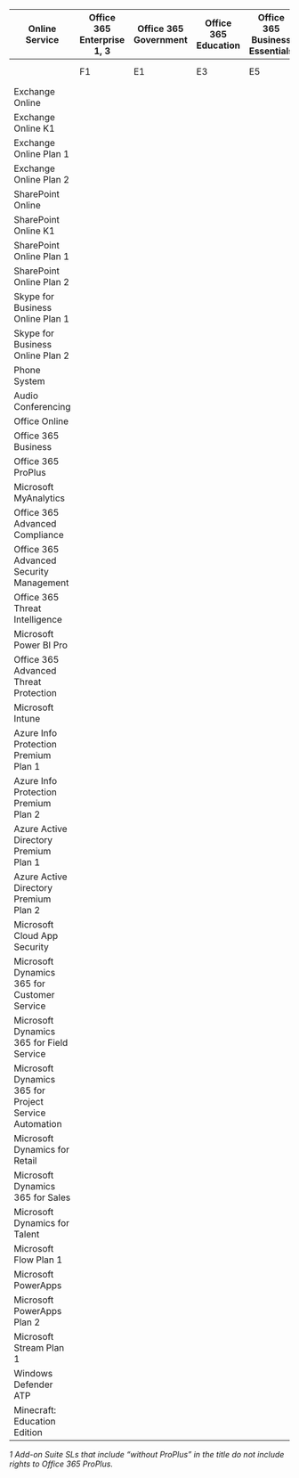 | Online Service                                        | Office 365 Enterprise 1, 3 | Office 365 Government | Office 365 Education | Office 365 Business Essentials | Office 365 Business Premium | Enterprise Mobility + Security | Microsoft 365 Education | Microsoft 365 2 | Dynamics 365 Enterprise Edition |    |    |    |   |   |    |    |    |    |    |    |    |             |            |      |
|-------------------------------------------------------|----------------------------|-----------------------|----------------------|--------------------------------|-----------------------------|--------------------------------|-------------------------|-----------------|---------------------------------|----|----|----|---|---|----|----|----|----|----|----|----|-------------|------------|------|
|                                                       | F1                         | E1                    | E3                   | E5                             | F1                          | E1                             | E3                      | E4              | E5                              | A1 | A3 | A5 |   |   | E3 | E5 | A3 | A5 | F1 | E3 | E5 | Cust Eng*4* | Uni Ops*4* | Plan |
| Exchange Online                                       |                            |                       |                      |                                |                             |                                |                         |                 |                                 |    |    |    |   |   |    |    |    |    |    |    |    |             |            |      |
| Exchange Online K1                                    |                            |                       |                      |                                |                             |                                |                         |                 |                                 |    |    |    |   |   |    |    |    |    |    |    |    |             |            |      |
| Exchange Online Plan 1                                |                            |                       |                      |                                |                             |                                |                         |                 |                                 |    |    |    |   |   |    |    |    |    |    |    |    |             |            |      |
| Exchange Online Plan 2                                |                            |                       |                      |                                |                             |                                |                         |                 |                                 |    |    |    |   |   |    |    |    |    |    |    |    |             |            |      |
| SharePoint Online                                     |                            |                       |                      |                                |                             |                                |                         |                 |                                 |    |    |    |   |   |    |    |    |    |    |    |    |             |            |      |
| SharePoint Online K1                                  |                            |                       |                      |                                |                             |                                |                         |                 |                                 |    |    |    |   |   |    |    |    |    |    |    |    |             |            |      |
| SharePoint Online Plan 1                              |                            |                       |                      |                                |                             |                                |                         |                 |                                 |    |    |    |   |   |    |    |    |    |    |    |    |             |            |      |
| SharePoint Online Plan 2                              |                            |                       |                      |                                |                             |                                |                         |                 |                                 |    |    |    |   |   |    |    |    |    |    |    |    |             |            |      |
| Skype for Business Online Plan 1                      |                            |                       |                      |                                |                             |                                |                         |                 |                                 |    |    |    |   |   |    |    |    |    |    |    |    |             |            |      |
| Skype for Business Online Plan 2                      |                            |                       |                      |                                |                             |                                |                         |                 |                                 |    |    |    |   |   |    |    |    |    |    |    |    |             |            |      |
| Phone System                                          |                            |                       |                      |                                |                             |                                |                         |                 |                                 |    |    |    |   |   |    |    |    |    |    |    |    |             |            |      |
| Audio Conferencing                                    |                            |                       |                      |                                |                             |                                |                         |                 |                                 |    |    |    |   |   |    |    |    |    |    |    |    |             |            |      |
| Office Online                                         |                            |                       |                      |                                |                             |                                |                         |                 |                                 |    |    |    |   |   |    |    |    |    |    |    |    |             |            |      |
| Office 365 Business                                   |                            |                       |                      |                                |                             |                                |                         |                 |                                 |    |    |    |   |   |    |    |    |    |    |    |    |             |            |      |
| Office 365 ProPlus                                    |                            |                       |                      |                                |                             |                                |                         |                 |                                 |    |    |    |   |   |    |    |    |    |    |    |    |             |            |      |
| Microsoft MyAnalytics                                 |                            |                       |                      |                                |                             |                                |                         |                 |                                 |    |    |    |   |   |    |    |    |    |    |    |    |             |            |      |
| Office 365 Advanced Compliance                        |                            |                       |                      |                                |                             |                                |                         |                 |                                 |    |    |    |   |   |    |    |    |    |    |    |    |             |            |      |
| Office 365 Advanced Security Management               |                            |                       |                      |                                |                             |                                |                         |                 |                                 |    |    |    |   |   |    |    |    |    |    |    |    |             |            |      |
| Office 365 Threat Intelligence                        |                            |                       |                      |                                |                             |                                |                         |                 |                                 |    |    |    |   |   |    |    |    |    |    |    |    |             |            |      |
| Microsoft Power BI Pro                                |                            |                       |                      |                                |                             |                                |                         |                 |                                 |    |    |    |   |   |    |    |    |    |    |    |    |             |            |      |
| Office 365 Advanced Threat Protection                 |                            |                       |                      |                                |                             |                                |                         |                 |                                 |    |    |    |   |   |    |    |    |    |    |    |    |             |            |      |
| Microsoft Intune                                      |                            |                       |                      |                                |                             |                                |                         |                 |                                 |    |    |    |   |   |    |    |    |    |    |    |    |             |            |      |
| Azure Info Protection Premium Plan 1                  |                            |                       |                      |                                |                             |                                |                         |                 |                                 |    |    |    |   |   |    |    |    |    |    |    |    |             |            |      |
| Azure Info Protection Premium Plan 2                  |                            |                       |                      |                                |                             |                                |                         |                 |                                 |    |    |    |   |   |    |    |    |    |    |    |    |             |            |      |
| Azure Active Directory Premium Plan 1                 |                            |                       |                      |                                |                             |                                |                         |                 |                                 |    |    |    |   |   |    |    |    |    |    |    |    |             |            |      |
| Azure Active Directory Premium Plan 2                 |                            |                       |                      |                                |                             |                                |                         |                 |                                 |    |    |    |   |   |    |    |    |    |    |    |    |             |            |      |
| Microsoft Cloud App Security                          |                            |                       |                      |                                |                             |                                |                         |                 |                                 |    |    |    |   |   |    |    |    |    |    |    |    |             |            |      |
| Microsoft Dynamics 365 for Customer Service           |                            |                       |                      |                                |                             |                                |                         |                 |                                 |    |    |    |   |   |    |    |    |    |    |    |    |             |            |      |
| Microsoft Dynamics 365 for Field Service              |                            |                       |                      |                                |                             |                                |                         |                 |                                 |    |    |    |   |   |    |    |    |    |    |    |    |             |            |      |
| Microsoft Dynamics 365 for Project Service Automation |                            |                       |                      |                                |                             |                                |                         |                 |                                 |    |    |    |   |   |    |    |    |    |    |    |    |             |            |      |
| Microsoft Dynamics for Retail                         |                            |                       |                      |                                |                             |                                |                         |                 |                                 |    |    |    |   |   |    |    |    |    |    |    |    |             |            |      |
| Microsoft Dynamics 365 for Sales                      |                            |                       |                      |                                |                             |                                |                         |                 |                                 |    |    |    |   |   |    |    |    |    |    |    |    |             |            |      |
| Microsoft Dynamics for Talent                         |                            |                       |                      |                                |                             |                                |                         |                 |                                 |    |    |    |   |   |    |    |    |    |    |    |    |             |            |      |
| Microsoft Flow Plan 1                                 |                            |                       |                      |                                |                             |                                |                         |                 |                                 |    |    |    |   |   |    |    |    |    |    |    |    |             |            |      |
| Microsoft PowerApps                                   |                            |                       |                      |                                |                             |                                |                         |                 |                                 |    |    |    |   |   |    |    |    |    |    |    |    |             |            |      |
| Microsoft PowerApps Plan 2                            |                            |                       |                      |                                |                             |                                |                         |                 |                                 |    |    |    |   |   |    |    |    |    |    |    |    |             |            |      |
| Microsoft Stream Plan 1                               |                            |                       |                      |                                |                             |                                |                         |                 |                                 |    |    |    |   |   |    |    |    |    |    |    |    |             |            |      |
| Windows Defender ATP                                  |                            |                       |                      |                                |                             |                                |                         |                 |                                 |    |    |    |   |   |    |    |    |    |    |    |    |             |            |      |
| Minecraft: Education Edition                          |                            |                       |                      |                                |                             |                                |                         |                 |                                 |    |    |    |   |   |    |    |    |    |    |    |    |             |            |      |

*1 Add-on Suite SLs that include “without ProPlus” in the title do not include
rights to Office 365 ProPlus.*
